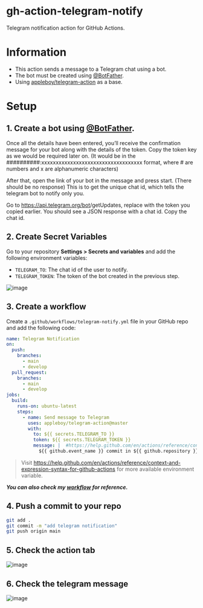 # gh-action-telegram-notify

Telegram notification action for GitHub Actions.

# Information
 
- This action sends a message to a Telegram chat using a bot.
- The bot must be created using [@BotFather](https://telegram.me/botfather).
- Using [appleboy/telegram-action](https://github.com/appleboy/telegram-action) as a base.

# Setup

## 1. Create a bot using [@BotFather](https://telegram.me/botfather).

Once all the details have been entered, you’ll receive the confirmation message for your bot along with the details of the token. Copy the token key as we would be required later on. (It would be in the ##########:xxxxxxxxxxxxxxxxxxxxxxxxxxxxxxxxxxx format, where # are numbers and x are alphanumeric characters)

After that, open the link of your bot in the message and press start. (There should be no response) This is to get the unique chat id, which tells the telegram bot to notify only you.

Go to https://api.telegram.org/bot<YourBOTToken>/getUpdates, replace <YourBOTToken> with the token you copied earlier. You should see a JSON response with a chat id. Copy the chat id.

## 2. Create Secret Variables

Go to your repository **Settings > Secrets and variables** and add the following environment variables:

- `TELEGRAM_TO`: The chat id of the user to notify.
- `TELEGRAM_TOKEN`: The token of the bot created in the previous step.

![image](https://github.com/tanhongit/gh-action-telegram-notify/assets/35853002/c81374c3-9c5e-4eab-9610-9ba9e9e584b7)

## 3. Create a workflow

Create a `.github/workflows/telegram-notify.yml` file in your GitHub repo and add the following code:

```yml
name: Telegram Notification
on:
  push:
    branches:
      - main
      - develop
  pull_request:
    branches:
      - main
      - develop
jobs:
  build:
    runs-on: ubuntu-latest
    steps:
      - name: Send message to Telegram
        uses: appleboy/telegram-action@master
        with:
          to: ${{ secrets.TELEGRAM_TO }}
          token: ${{ secrets.TELEGRAM_TOKEN }}
          message: |  #https://help.github.com/en/actions/reference/contexts-and-expression-syntax-for-github-actions#github-context
            ${{ github.event_name }} commit in ${{ github.repository }} by "${{ github.actor }}". [${{github.sha}}@${{ github.ref }}]
```

> Visit https://help.github.com/en/actions/reference/context-and-expression-syntax-for-github-actions for more available environment variable.

**_You can also check my [workflow](https://github.com/tanhongit/gh-action-telegram-notify/blob/main/.github/workflows/telegram-notify.yml) for reference._**

## 4. Push a commit to your repo

```bash
git add .
git commit -m "add telegram notification"
git push origin main
```

## 5. Check the action tab

![image](https://github.com/tanhongit/gh-action-telegram-notify/assets/35853002/b5d009ed-12b8-42bf-bc60-8f7490f37559)

## 6. Check the telegram message

![image](https://github.com/tanhongit/gh-action-telegram-notify/assets/35853002/e67222cf-5993-49b9-b0c5-ac96c9018714)

